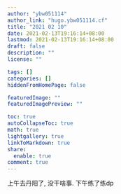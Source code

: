 ```yaml
---
author: "ybw051114"
author_link: "hugo.ybw051114.cf"
title: "2021 02 10"
date: 2021-02-13T19:16:14+08:00
lastmod: 2021-02-13T19:16:14+08:00
draft: false
description: ""
license: ""

tags: []
categories: []
hiddenFromHomePage: false

featuredImage: ""
featuredImagePreview: ""

toc: true
autoCollapseToc: true
math: true
lightgallery: true
linkToMarkdown: true
share:
  enable: true
comment: true
---
```


上午去丹阳了, 没干啥事.
下午练了练dp
